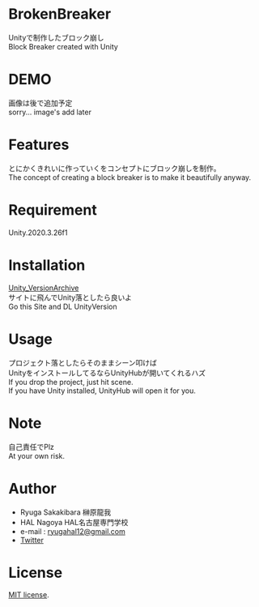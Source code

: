 # BrokenBreaker

Unityで制作したブロック崩し  
Block Breaker created with Unity
 
# DEMO
画像は後で追加予定  
sorry... image's add later
 
# Features

とにかくきれいに作っていくをコンセプトにブロック崩しを制作。  
The concept of creating a block breaker is to make it beautifully anyway.
 
# Requirement
 
 Unity.2020.3.26f1
 
# Installation
 
[Unity_VersionArchive](https://unity3d.com/jp/get-unity/download/archive)  
サイトに飛んでUnity落としたら良いよ  
Go this Site and DL UnityVersion

# Usage
 
 プロジェクト落としたらそのままシーン叩けば  
 UnityをインストールしてるならUnityHubが開いてくれるハズ  
 If you drop the project, just hit scene.  
 If you have Unity installed, UnityHub will open it for you.  
 
# Note

自己責任でPlz  
At your own risk.  

 
# Author
 
* Ryuga Sakakibara 榊原龍我  
* HAL Nagoya HAL名古屋専門学校  
* e-mail : ryugahal12@gmail.com
* [Twitter](https://twitter.com/Manju_HALnagoya)
 
# License
[MIT license](https://en.wikipedia.org/wiki/MIT_License).
 
